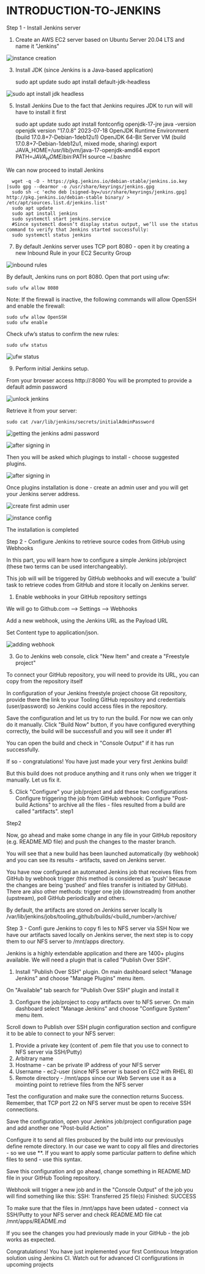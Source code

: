 # INTRODUCTION-TO-JENKINS


Step 1 - Install Jenkins server
1. Create an AWS EC2 server based on Ubuntu Server 20.04 LTS and
  name it "Jenkins"

![instance creation](https://github.com/user-attachments/assets/cc8c1d40-4a62-44a8-adb5-b6a58dd20879)


3. Install JDK (since Jenkins is a Java-based application)


      sudo apt update
      sudo apt install default-jdk-headless

![sudo apt install jdk headless](https://github.com/user-attachments/assets/6dac7c2c-bf7a-484a-8cae-899d0e94f8e8)


   
   
5. Install Jenkins
Due to the fact that Jenkins requires JDK to run will will have to install it first

      
      sudo apt update
      sudo apt install fontconfig openjdk-17-jre
      java -version
      openjdk version "17.0.8" 2023-07-18
      OpenJDK Runtime Environment (build 17.0.8+7-Debian-1deb12u1)
      OpenJDK 64-Bit Server VM (build 17.0.8+7-Debian-1deb12u1, mixed mode, sharing)
      export JAVA_HOME=/usr/lib/jvm/java-17-openjdk-amd64
      export PATH=$JAVA_HOME/bin:$PATH
      source ~/.bashrc 



We can now proceed to install Jenkins

      wget -q -O - https://pkg.jenkins.io/debian-stable/jenkins.io.key |sudo gpg --dearmor -o /usr/share/keyrings/jenkins.gpg
      sudo sh -c 'echo deb [signed-by=/usr/share/keyrings/jenkins.gpg] http://pkg.jenkins.io/debian-stable binary/ > /etc/apt/sources.list.d/jenkins.list'
      sudo apt update
      sudo apt install jenkins
      sudo systemctl start jenkins.service
      #Since systemctl doesn’t display status output, we’ll use the status command to verify that Jenkins started successfully:
      sudo systemctl status jenkins

   

   
7. By default Jenkins server uses TCP port 8080 - open it by creating a
new Inbound Rule in your EC2 Security Group


![inbound rules](https://github.com/user-attachments/assets/b3424e03-1c03-4fbe-9f1c-a9c9a516ae34)


By default, Jenkins runs on port 8080. Open that port using ufw:


    sudo ufw allow 8080

Note: If the firewall is inactive, the following commands will allow OpenSSH and enable the firewall:

    
    sudo ufw allow OpenSSH
    sudo ufw enable
    

Check ufw’s status to confirm the new rules:

    sudo ufw status

  ![ufw status](https://github.com/user-attachments/assets/e57e0f14-d5c0-4db9-b017-c3c6818758e1)


9. Perform initial Jenkins setup.
    
From your browser access http://<Jenkins-Server-Public-IP-Address-or-Public-DNS-Name>:8080
You will be prompted to provide a default admin password


![unlock jenkins](https://github.com/user-attachments/assets/9ee7d1d6-860c-426b-a831-f2ea6f3e45b0)

Retrieve it from your server:


    sudo cat /var/lib/jenkins/secrets/initialAdminPassword

    
  ![getting the jenkins admi password](https://github.com/user-attachments/assets/bebf45e8-1059-49ec-a398-b419a141b144)

 
![after signing in](https://github.com/user-attachments/assets/1382759b-0914-427b-8b0f-b45692244e50)


Then you will be asked which plugings to install - choose suggested plugins.

![after signing in](https://github.com/user-attachments/assets/c15e2bd3-c73b-44ab-a830-5b517b9e38ac)


Once plugins installation is done - create an admin user and you will get
your Jenkins server address.


![create first admin user](https://github.com/user-attachments/assets/70d048e5-bfc6-4ebf-8122-7a71ac340179)


![instance config](https://github.com/user-attachments/assets/a7cb92be-2f7b-4d26-a620-236a41209efe)


The installation is completed


Step 2 - Configure Jenkins to retrieve source codes from
GitHub using Webhooks

In this part, you will learn how to configure a simple Jenkins job/project
(these two terms can be used interchangeably). 

This job will will be triggered by GitHub webhooks and will execute a 'build' task to retrieve
codes from GitHub and store it locally on Jenkins server.

1. Enable webhooks in your GitHub repository settings


We will go to Github.com --> Settings --> Webhooks 

Add a new webhook, using the Jenkins URL as the Payload URL 

Set Content type to application/json.

  ![adding webhook](https://github.com/user-attachments/assets/4b6d16a8-0631-4f3e-9e7b-adf10f298e4f)



3. Go to Jenkins web console, click "New Item" and create a "Freestyle
project"



To connect your GitHub repository, you will need to provide its URL, you
can copy from the repository itself

In configuration of your Jenkins freestyle project choose Git repository,
provide there the link to your Tooling GitHub repository and credentials
(user/password) so Jenkins could access files in the repository.

Save the configuration and let us try to run the build. 
For now we can only
do it manually. Click "Build Now" button, if you have configured everything
correctly, the build will be successfull and you will see it under #1

You can open the build and check in "Console Output" if it has run
successfully.

If so - congratulations! You have just made your very first Jenkins build!

But this build does not produce anything and it runs only when we trigger it
manually. Let us fix it.

5. Click "Configure" your job/project and add these two configurations
Configure triggering the job from GitHub webhook:
Configure "Post-build Actions" to archive all the files - files resulted from a
build are called "artifacts".
step1

Step2

Now, go ahead and make some change in any file in your GitHub repository
(e.g. README.MD file) and push the changes to the master branch.

You will see that a new build has been launched automatically (by
webhook) and you can see its results - artifacts, saved on Jenkins server.

You have now configured an automated Jenkins job that receives files from
GitHub by webhook trigger (this method is considered as 'push' because the
changes are being 'pushed' and files transfer is initiated by GitHub). 
There
are also other methods: trigger one job (downstreadm) from another
(upstream), poll GitHub periodically and others.

By default, the artifacts are stored on Jenkins server locally
ls /var/lib/jenkins/jobs/tooling_github/builds/<build_number>/archive/


Step 3 - Confi gure Jenkins to copy fi les to NFS server via SSH
Now we have our artifacts saved locally on Jenkins server, the next step is
to copy them to our NFS server to /mnt/apps directory.

Jenkins is a highly extendable application and there are 1400+ plugins
available. We will need a plugin that is called "Publish Over SSH".

1. Install "Publish Over SSH" plugin.
On main dashboard select "Manage Jenkins" and choose "Manage Plugins"
menu item.

On "Available" tab search for "Publish Over SSH" plugin and install it

3. Configure the job/project to copy artifacts over to NFS server.
On main dashboard select "Manage Jenkins" and choose "Configure
System" menu item.

Scroll down to Publish over SSH plugin configuration section and configure
it to be able to connect to your NFS server:

1. Provide a private key (content of .pem file that you use to connect to
NFS server via SSH/Putty)
2. Arbitrary name
3. Hostname - can be private IP address of your NFS server
4. Username - ec2-user (since NFS server is based on EC2 with RHEL 8)
5. Remote directory - /mnt/apps since our Web Servers use it as a mointing
point to retrieve files from the NFS server

Test the configuration and make sure the connection returns Success.
Remember, that TCP port 22 on NFS server must be open to receive SSH
connections.

Save the configuration, open your Jenkins job/project configuration page
and add another one "Post-build Action"

Configure it to send all files probuced by the build into our previouslys
define remote directory. In our case we want to copy all files and
directories - so we use **. If you want to apply some particular pattern to
define which files to send - use this syntax.

Save this configuration and go ahead, change something in README.MD file in
your GitHub Tooling repository.

Webhook will trigger a new job and in the "Console Output" of the job you
will find something like this:
SSH: Transferred 25 file(s)
Finished: SUCCESS

To make sure that the files in /mnt/apps have been udated - connect via
SSH/Putty to your NFS server and check README.MD file
cat /mnt/apps/README.md

If you see the changes you had previously made in your GitHub - the job
works as expected.

Congratulations!
You have just implemented your first Continous Integration solution using
Jenkins CI. Watch out for advanced CI configurations in upcoming projects
